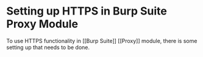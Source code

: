# Setting up HTTPS in Burp Suite Proxy Module

To use HTTPS functionality in [[Burp Suite]] [[Proxy]] module, there is some setting up that needs to be done.

